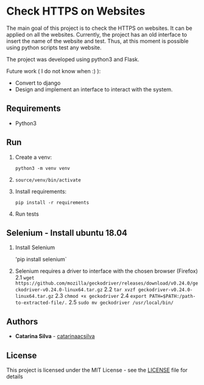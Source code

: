 # Check HTTPS on Websites

The main goal of this project is to check the HTTPS on websites. It can be applied on all the websites. Currently, the project has an old interface to insert the name of the website and test. Thus, at this moment is possible using python scripts test any website.

The project was developed using python3 and Flask.

Future work ( I do not know when :) ):

- Convert to django
- Design and implement an interface to interact with the system.

## Requirements

- Python3


## Run

1. Create a venv:

    `python3 -m venv venv`

2. `source/venv/bin/activate`

3. Install requirements:

    `pip install -r requirements`

4. Run tests


## Selenium - Install ubuntu 18.04

1. Install Selenium

    'pip install selenium`

2. Selenium requires a driver to interface with the chosen browser (Firefox)
    2.1 `wget https://github.com/mozilla/geckodriver/releases/download/v0.24.0/geckodriver-v0.24.0-linux64.tar.gz`
    2.2 `tar xvzf geckodriver-v0.24.0-linux64.tar.gz`
    2.3 `chmod +x geckodriver`
    2.4 `export PATH=$PATH:/path-to-extracted-file/.`
    2.5 `sudo mv geckodriver /usr/local/bin/`


## Authors

* **Catarina Silva** - [catarinaacsilva](https://github.com/catarinaacsilva)

## License

This project is licensed under the MIT License - see the [LICENSE](LICENSE) file for details